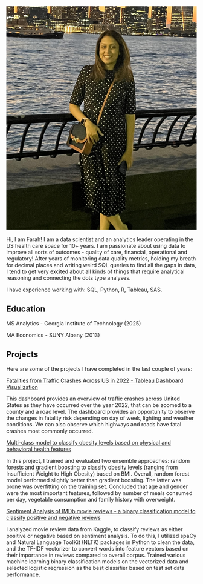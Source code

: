 
<img src="Images/anniversary_sunset_2.jpg">

Hi, I am Farah! I am a data scientist and an analytics leader operating in the US health care space for 10+ years. I am passionate about using data to improve all sorts of outcomes - quality of care, financial, operational and regulatory! After years of monitoring data quality metrics, holding my breath for decimal places and writing weird SQL queries to find all the gaps in data, I tend to get very excited about all kinds of things that require analytical reasoning and connecting the dots type analyses. 

I have experience working with: SQL, Python, R, Tableau, SAS.


## Education 

MS Analytics - Georgia Institute of Technology (2025)

MA Economics - SUNY Albany (2013)

## Projects

Here are some of the projects I have completed in the last couple of years:

<a href="https://public.tableau.com/app/profile/farah.salahuddin2339/viz/FatalitiesbyTrafficCrashesAcrossUS-2022/Dashboard1" target="_blank">
  Fatalities from Traffic Crashes Across US in 2022 - Tableau Dashboard Visualization
</a> 

  This dashboard provides an overview of traffic crashes across United States as they have occurred over the year 2022, that can be zoomed to a county and a road level. The dashboard provides an opportunity to observe the changes in fatality risk depending on day of week, lighting and weather conditions. We can also observe which highways and roads have fatal crashes most commonly occurred.

<a href="https://farahsal1.github.io/Obesity_Classification/">
  Multi-class model to classify obesity levels based on physical and behavioral health features
</a> 

  In this project, I trained and evaluated two ensemble approaches: random forests and gradient boosting to classify obesity levels (ranging from Insufficient Weight to High Obesity) based on BMI. Overall, random forest model performed slightly better than gradient boosting. The latter was prone was overfitting on the training set. Concluded that age and gender were the most important features, followed by number of meals consumed per day, vegetable consumption and family history with overweight. 


<a href="https://farahsal1.github.io/Movie_Reviews_Classification/">
  Sentiment Analysis of IMDb movie reviews - a binary classification model to classify positive and negative reviews 
</a> 

  I analyzed movie review data from Kaggle, to classify reviews as either positive or negative based on sentiment analysis. To do this, I utilized spaCy and Natural Language ToolKit (NLTK) packages in Python to clean the data, and the TF-IDF vectorizer to convert words into feature vectors based on their importance in reviews compared to overall corpus. Trained various machine learning binary classification models on the vectorized data and selected logistic regression as the best classifier based on test set data performance.
